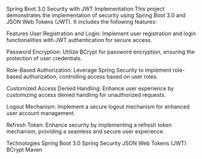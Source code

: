 Spring Boot 3.0 Security with JWT Implementation
This project demonstrates the implementation of security using Spring Boot 3.0 and JSON Web Tokens (JWT). It includes the following features:

Features
User Registration and Login: Implement user registration and login functionalities with JWT authentication for secure access.

Password Encryption: Utilize BCrypt for password encryption, ensuring the protection of user credentials.

Role-Based Authorization: Leverage Spring Security to implement role-based authorization, controlling access based on user roles.

Customized Access Denied Handling: Enhance user experience by customizing access denied handling for unauthorized requests.

Logout Mechanism: Implement a secure logout mechanism for enhanced user account management.

Refresh Token: Enhance security by implementing a refresh token mechanism, providing a seamless and secure user experience.

Technologies
Spring Boot 3.0
Spring Security
JSON Web Tokens (JWT)
BCrypt
Maven

